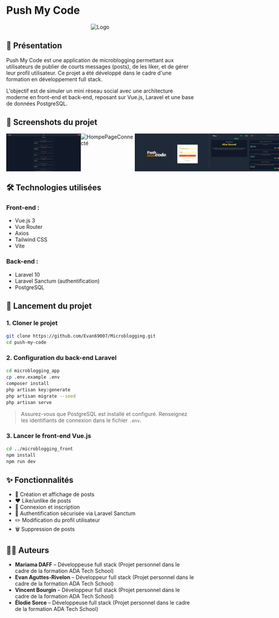 
# Push My Code

<p align="center">
  <img src="Screenshots/Capture d'écran 2025-05-23 103439.png" alt="Logo" width="400">
</p>

## 📌 Présentation

Push My Code est une application de microblogging permettant aux utilisateurs de publier de courts messages (posts), de les liker, et de gérer leur profil utilisateur. Ce projet a été développé dans le cadre d'une formation en développement full stack.

L'objectif est de simuler un mini réseau social avec une architecture moderne en front-end et back-end, reposant sur Vue.js, Laravel et une base de données PostgreSQL.

## 📸 Screenshots du projet

<div style="display: flex; justify-content: space-around;">
<img src="Screenshots/HomePageSansConnexion.png" alt="HomePageSansConnexion" width="200">

<img src="Screenshots/HomePageConnecté.png" alt="HompePageConnecté" width="200">

<img src="Screenshots/ConnexionPMC.png" alt="Connexion" width="200">

<img src="Screenshots/ProfilPMC.png" alt="Profil" width="200">

<img src="Screenshots/ModifProfilPMC.png" alt="ModifProfil" width="200">

<img src="Screenshots/AjoutPostPMC.png" alt="Ajout de Post" width="200">

<img src="Screenshots/CreationComptePMC.png" alt="Creation de compte" width="200">
</div>

## 🛠️ Technologies utilisées

### Front-end :
- Vue.js 3
- Vue Router
- Axios
- Tailwind CSS
- Vite

### Back-end :
- Laravel 10
- Laravel Sanctum (authentification)
- PostgreSQL

## 🚀 Lancement du projet

### 1. Cloner le projet
```bash
git clone https://github.com/Evan69007/Microblogging.git
cd push-my-code
```

### 2. Configuration du back-end Laravel
```bash
cd microblogging_app
cp .env.example .env
composer install
php artisan key:generate
php artisan migrate --seed
php artisan serve
```

> Assurez-vous que PostgreSQL est installé et configuré. Renseignez les identifiants de connexion dans le fichier `.env`.

### 3. Lancer le front-end Vue.js
```bash
cd ../microblogging_front
npm install
npm run dev
```

## ✨ Fonctionnalités

- 📝 Création et affichage de posts
- ❤️ Like/unlike de posts
- 👤 Connexion et inscription
- 🔐 Authentification sécurisée via Laravel Sanctum
- ✏️ Modification du profil utilisateur
- 🗑️ Suppression de posts
  
## 👩‍💻 Auteurs

- **Mariama DAFF** – Développeuse full stack (Projet personnel dans le cadre de la formation ADA Tech School)
- **Evan Aguttes-Rivelon** – Développeur full stack (Projet personnel dans le cadre de la formation ADA Tech School)
- **Vincent Bourgin** – Développeur full stack (Projet personnel dans le cadre de la formation ADA Tech School)
- **Élodie Sorce** – Développeuse full stack (Projet personnel dans le cadre de la formation ADA Tech School)
